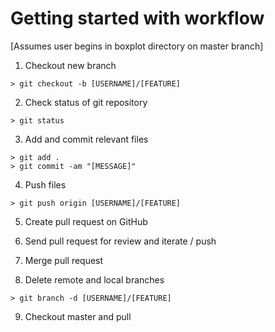 # Getting started with workflow

[Assumes user begins in boxplot directory on master branch]

1. Checkout new branch
```
> git checkout -b [USERNAME]/[FEATURE]
```

2. Check status of git repository
```
> git status
```

3. Add and commit relevant files
```
> git add .
> git commit -am "[MESSAGE]"
```

4. Push files
```
> git push origin [USERNAME]/[FEATURE]
```

5. Create pull request on GitHub

6. Send pull request for review and iterate / push

7. Merge pull request

8. Delete remote and local branches
```
> git branch -d [USERNAME]/[FEATURE]
```

9. Checkout master and pull